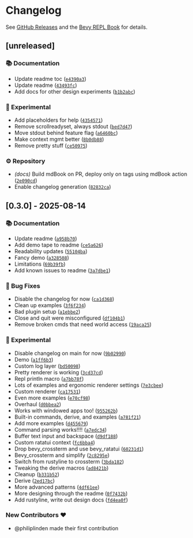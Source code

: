 # Changelog


See [GitHub Releases](https://github.com/philiplinden/bevy_repl/releases) and
the [Bevy REPL Book](https://philiplinden.github.io/bevy_repl) for details.

## [unreleased]

### 📚 Documentation

- Update readme toc ([`e4390a3`](https://github.com/philiplinden/bevy_repl/commit/e4390a3ecf4f3a7e49f902e0c6d0a9efcdd90fc4))
- Update readme ([`43493fc`](https://github.com/philiplinden/bevy_repl/commit/43493fc36b5ea83b9ad0b6b64b7b5ecf8fe5e0c5))
- Add docs for other design experiments ([`b1b2abc`](https://github.com/philiplinden/bevy_repl/commit/b1b2abc013ee539c9655f9a1dd8703a7dba2547e))

### 🧪 Experimental

- Add placeholders for help ([`4354571`](https://github.com/philiplinden/bevy_repl/commit/4354571c6de62cc78d70f44d8d0c7f5d120aeba9))
- Remove scrollreadyset, always stdout ([`bed7d47`](https://github.com/philiplinden/bevy_repl/commit/bed7d47147ffe3f7d78d0ed69b23b543efef08dd))
- Move stdout behind feature flag ([`a6460bc`](https://github.com/philiplinden/bevy_repl/commit/a6460bca2ead70517691f120131c71f7795e05e5))
- Make context mgmt better ([`8b0db88`](https://github.com/philiplinden/bevy_repl/commit/8b0db88ad54667d574dfeb219cbe71b9050baed6))
- Remove pretty stuff ([`ce50975`](https://github.com/philiplinden/bevy_repl/commit/ce50975511f960847ca962f6c9096d35785642b8))

### ⚙️ Repository

- *(docs)* Build mdBook on PR, deploy only on tags using mdBook action ([`2e090cd`](https://github.com/philiplinden/bevy_repl/commit/2e090cd8acd32380afbd60a2e0dc18bce9fd5390))
- Enable changelog generation ([`82832ca`](https://github.com/philiplinden/bevy_repl/commit/82832cab3f93282713862ad56b557e36af15466c))

## [0.3.0] - 2025-08-14

### 📚 Documentation

- Update readme ([`a958b70`](https://github.com/philiplinden/bevy_repl/commit/a958b705327bd2623a7b98854ec84197ab1d9808))
- Add demo tape to readme ([`ce5a626`](https://github.com/philiplinden/bevy_repl/commit/ce5a62600c6dcc7c4af8d240fc202b7a00da6f06))
- Readability updates ([`55104ba`](https://github.com/philiplinden/bevy_repl/commit/55104ba0625ef91d54c16136e52e053d9abf7283))
- Fancy demo ([`a328508`](https://github.com/philiplinden/bevy_repl/commit/a328508202d64ad721aca2f60fd4186e978e0c38))
- Limitations ([`69b39fb`](https://github.com/philiplinden/bevy_repl/commit/69b39fb3109362e2fb6593032870d4884126fa1b))
- Add known issues to readme ([`3a7dbe1`](https://github.com/philiplinden/bevy_repl/commit/3a7dbe1c7eb931a82a4b755f797e2d92aaea7bef))

### 🐛 Bug Fixes

- Disable the changelog for now ([`ca1d368`](https://github.com/philiplinden/bevy_repl/commit/ca1d36876c9188de896cfc04990fd0ad7d3f6bf8))
- Clean up examples ([`3f6f234`](https://github.com/philiplinden/bevy_repl/commit/3f6f23478cb7fbd01e5b454cc2b9fa93857ff8d5))
- Bad plugin setup ([`a1ebbe2`](https://github.com/philiplinden/bevy_repl/commit/a1ebbe262f5e09933b2085c6acf93c0ff20bbb93))
- Close and quit were misconfigured ([`df104b1`](https://github.com/philiplinden/bevy_repl/commit/df104b1c2d681092473b18b247078bd3cd033c64))
- Remove broken cmds that need world access ([`19aca25`](https://github.com/philiplinden/bevy_repl/commit/19aca254c1bdd550ea37cc8e835d5ae61730bad3))

### 🧪 Experimental

- Disable changelog on main for now ([`9b02990`](https://github.com/philiplinden/bevy_repl/commit/9b02990de3259c45000b042907dcee764eb7ad8f))
- Demo ([`a1ff6b3`](https://github.com/philiplinden/bevy_repl/commit/a1ff6b35814d12e86fea38dd553c1ff1e7a432c0))
- Custom log layer ([`bd50098`](https://github.com/philiplinden/bevy_repl/commit/bd5009857148a6e4d3016c2539a1213aef5e0776))
- Pretty renderer is working ([`3cd37cd`](https://github.com/philiplinden/bevy_repl/commit/3cd37cd56beeb075ec2ef06ffba426b960b3c3b1))
- Repl println macro ([`a7bb78f`](https://github.com/philiplinden/bevy_repl/commit/a7bb78fe151ce3e30f634d93e67bb122611e465b))
- Lots of examples and ergonomic renderer settings ([`7e3cbee`](https://github.com/philiplinden/bevy_repl/commit/7e3cbee95dc8c65a2238c4f4056c618dd125e835))
- Custom renderer ([`ca17531`](https://github.com/philiplinden/bevy_repl/commit/ca17531f035b85ef7ff265ad74815acee74b532d))
- Even more examples ([`e70cf98`](https://github.com/philiplinden/bevy_repl/commit/e70cf9878b71bdbe277cfddfa1c6b983c0b28bf5))
- Overhaul ([`d0bbea2`](https://github.com/philiplinden/bevy_repl/commit/d0bbea2136678e53368615042bd024a6e4b8e075))
- Works with windowed apps too! ([`955262b`](https://github.com/philiplinden/bevy_repl/commit/955262b2e3b1df9d111bc8fc3851bc3f19fb2c06))
- Built-in commands, derive, and examples ([`a781f21`](https://github.com/philiplinden/bevy_repl/commit/a781f21f1222fb4c32c9b9307cff1b6074fd6329))
- Add more examples ([`d455679`](https://github.com/philiplinden/bevy_repl/commit/d4556793a22b81c1774cdc0cc951ae582520fe45))
- Command parsing works!!!! ([`a7edc34`](https://github.com/philiplinden/bevy_repl/commit/a7edc347aa086fe86df68ca95545277dce122ed3))
- Buffer text input and backspace ([`d9df188`](https://github.com/philiplinden/bevy_repl/commit/d9df188f28192f5d195f49c51f1842040da0e066))
- Custom ratatui context ([`fc6bba4`](https://github.com/philiplinden/bevy_repl/commit/fc6bba4f7a055d17baa655232bd9ce259dae3703))
- Drop bevy_crossterm and use bevy_ratatui ([`60231d1`](https://github.com/philiplinden/bevy_repl/commit/60231d1eaec85576ec8de5e6b330f41dba88506a))
- Bevy_crossterm and simplify ([`2c8295e`](https://github.com/philiplinden/bevy_repl/commit/2c8295ea553e6e66f28716d33e740b86c78fbfbc))
- Switch from rustyline to crossterm ([`3bda182`](https://github.com/philiplinden/bevy_repl/commit/3bda18256f6c90c34547ae6345172d4d95a8ffa5))
- Tweaking the derive macros ([`ad8421b`](https://github.com/philiplinden/bevy_repl/commit/ad8421ba2191beb8d994fe792e465b2474aa66c1))
- Cleanup ([`b331b52`](https://github.com/philiplinden/bevy_repl/commit/b331b52685b0ccca1616ce20cb255c5ce6576266))
- Derive ([`2ed17bc`](https://github.com/philiplinden/bevy_repl/commit/2ed17bc2fe412cf78d565dd24f38d7281d4ac138))
- More advanced patterns ([`4df61ee`](https://github.com/philiplinden/bevy_repl/commit/4df61ee8a5455010b1d589bc1fd4d6b258406748))
- More designing through the readme ([`0f7432b`](https://github.com/philiplinden/bevy_repl/commit/0f7432be047520eb1b16e599df585c0cf9ba9994))
- Add rustyline, write out design docs ([`fd4ea0f`](https://github.com/philiplinden/bevy_repl/commit/fd4ea0f9ed8be49b0333468f540dbebf32a5fa49))


### New Contributors ❤️

* @philiplinden made their first contribution
<!-- generated by git-cliff -->
